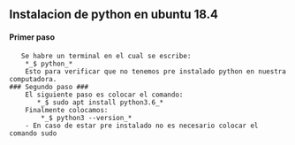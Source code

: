 ## Instalacion de python en ubuntu 18.4 ##
   #### Primer paso ###
       Se habre un terminal en el cual se escribe:
        *_$ python_*
        Esto para verificar que no tenemos pre instalado python en nuestra computadora.
    ### Segundo paso ###
        El siguiente paso es colocar el comando:
           *_$ sudo apt install python3.6_*
        Finalmente colocamos:
            *_$ python3 --version_*
        - En caso de estar pre instalado no es necesario colocar el comando sudo 
